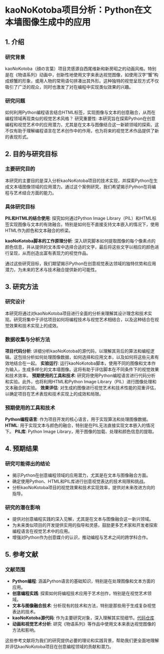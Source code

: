 # kaoNoKotoba项目分析：Python在文本墙图像生成中的应用

## 1. 介绍

### 研究背景

kaoNoKotoba（顔の言葉）项目灵感源自西尾维新和新房昭之的动画风格。特别是在《物语系列》动画中，创新性地使用文字来表达视觉图像，如使用汉字“蟹”构成螃蟹的形象，或用人物的常用语句拼凑出其外形。这种独特的视觉呈现方式不仅吸引了广泛的观众，同时也激发了对在编程中实现类似效果的兴趣。

### 研究问题

如何利用Python编程语言结合HTML标签，实现图像与文本的创意融合，从而在编程领域再现类似的视觉艺术风格？
研究重要性: 本研究旨在探索Python在创意编程和视觉艺术中的应用潜力，尤其是在文本与图像结合这一新颖领域的探索。这不仅有助于理解编程语言在艺术创作中的作用，也为将来的视觉艺术作品提供了新的表现形式。

## 2. 目的与研究目标

### 主要研究目的

本研究的主要目的是深入分析kaoNoKotoba项目的技术实现，并探索Python在生成文本墙图像领域的应用潜力。通过这个案例研究，我们希望揭示Python在将编程与艺术结合方面的能力。

### 具体研究目标

**PIL和HTML的结合使用**: 探究如何通过Python Image Library（PIL）和HTML标签实现图像与文本的有效融合。特别是如何在不直接支持文本嵌入的情况下，使用HTML作为颜色和文本融合的桥梁。

**kaoNoKotoba脚本的工作原理分析**: 深入研究脚本如何提取图像的每个像素点的颜色信息，并从提供的文本库中选择合适的文字，最后将这些文字以相应的颜色进行呈现，从而创造出富有表现力的视觉作品。

通过这些研究目标，我们期望揭示Python在创意视觉表达领域的独特优势和应用潜力，为未来的艺术与技术融合提供新的可能性。

## 3. 研究方法

### 研究设计

本研究将通过对kaoNoKotoba项目进行全面的分析来理解其设计理念和技术实现。研究将集中于评估项目如何将编程技术与视觉艺术相结合，以及这种结合在视觉效果和技术实现上的成效。

### 数据收集与分析方法

**项目代码分析**: 详细分析kaoNoKotoba的源代码，以理解其背后的算法和编程逻辑。这包括分析如何处理图像数据，如何选择和应用文本，以及如何将这些元素有效地结合在一起。
**实验运行**: 运行kaoNoKotoba脚本，使用不同的图像和文本作为输入，生成多样化的文本墙图像。这将有助于评估脚本在不同条件下的视觉效果和技术效率。
**预期使用的工具和技术**: 研究将使用Python编程语言进行代码分析和实验。此外，也将利用HTML和Python Image Library（PIL）进行图像处理和文本融合的实验。
**效果评估**: 对生成的图像进行视觉艺术和技术性能的双重评估，以确定项目在艺术表现和技术实现上的成效和局限。

### 预期使用的工具和技术

**Python编程语言**: 作为项目开发的核心语言，用于实现算法和处理图像数据。
**HTML**: 用于实现文本与颜色的融合，特别是在PIL无法直接实现文本嵌入的情况下。
**PIL库**: Python Image Library，用于图像的加载、处理和颜色信息的提取。

## 4. 预期结果

### 研究可能得出的结论

- 揭示Python在创意编程领域的应用潜力，尤其是在文本与图像融合方面。
- 确定使用Python、HTML和PIL库进行创意视觉表达的技术局限和挑战。
- 分析kaoNoKotoba项目的视觉效果和技术实现效率，提供对未来改进方向的指导。

### 研究的潜在影响

- 提供对创意编程实践的深入见解，尤其是在文本与图像融合这一新兴领域。
- 为未来类似项目的开发提供实用的指导和灵感，鼓励更多艺术家和开发者探索编程语言在视觉艺术中的应用。
- 增强对Python作为创意媒介的认识，推动编程与艺术之间的跨学科合作。

## 5. 参考文献

### 文献范围

- **Python编程**: 涵盖Python语言的基础知识，特别是在处理图像和文本方面的应用。
- **创意编程实践**: 探索如何将编程技术应用于艺术创作，特别是在视觉艺术领域。
- **文本与图像融合技术**: 分析现有的技术和方法，特别是那些用于生成复杂视觉表达的技术。
- **kaoNoKotoba源代码**: 作为主要研究对象，深入理解其实现细节。[代码仓库](https://github.com/mosaicthej/kaoNoKotoba)
- **动画和视觉艺术分析**: 研究《物语系列》等作品中使用文本来表达视觉图像的方法和影响。

这些参考文献将为我们的研究提供必要的理论和实践背景，帮助我们更全面地理解并评估kaoNoKotoba项目在创意编程领域的贡献和潜力。
